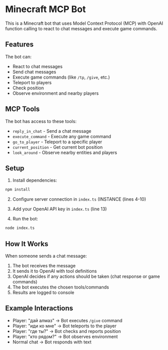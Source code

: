 # Minecraft MCP Bot

This is a Minecraft bot that uses Model Context Protocol (MCP) with OpenAI function calling to react to chat messages and execute game commands.

## Features

The bot can:
- React to chat messages
- Send chat messages
- Execute game commands (like `/tp`, `/give`, etc.)
- Teleport to players
- Check position
- Observe environment and nearby players

## MCP Tools

The bot has access to these tools:
- `reply_in_chat` - Send a chat message
- `execute_command` - Execute any game command
- `go_to_player` - Teleport to a specific player
- `current_position` - Get current bot position
- `look_around` - Observe nearby entities and players

## Setup

1. Install dependencies:
```bash
npm install
```

2. Configure server connection in `index.ts` (INSTANCE (lines 4-10)

3. Add your OpenAI API key in `index.ts` (line 13)

4. Run the bot:
```bash
node index.ts
```

## How It Works

When someone sends a chat message:
1. The bot receives the message
2. It sends it to OpenAI with tool definitions
3. OpenAI decides if any actions should be taken (chat response or game commands)
4. The bot executes the chosen tools/commands
5. Results are logged to console

## Example Interactions

- Player: "дай алмаз" → Bot executes `/give` command
- Player: "иди ко мне" → Bot teleports to the player
- Player: "где ты?" → Bot checks and reports position
- Player: "кто рядом?" → Bot observes environment
- Normal chat → Bot responds with text

